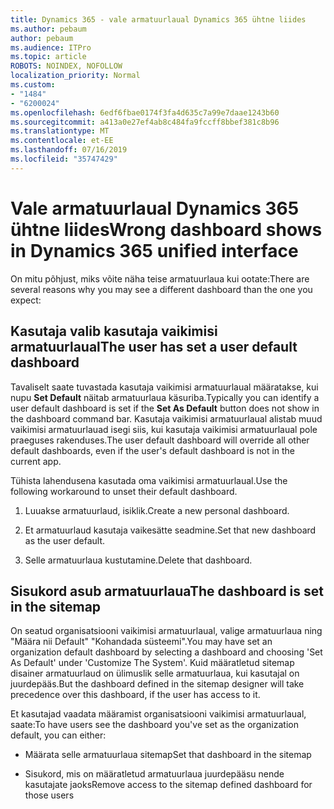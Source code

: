 ```yaml
---
title: Dynamics 365 - vale armatuurlaual Dynamics 365 ühtne liides
ms.author: pebaum
author: pebaum
ms.audience: ITPro
ms.topic: article
ROBOTS: NOINDEX, NOFOLLOW
localization_priority: Normal
ms.custom:
- "1484"
- "6200024"
ms.openlocfilehash: 6edf6fbae0174f3fa4d635c7a99e7daae1243b60
ms.sourcegitcommit: a413a0e27ef4ab8c484fa9fccff8bbef381c8b96
ms.translationtype: MT
ms.contentlocale: et-EE
ms.lasthandoff: 07/16/2019
ms.locfileid: "35747429"
---
```

# <a name="wrong-dashboard-shows-in-dynamics-365-unified-interface"></a><span data-ttu-id="2819f-102">Vale armatuurlaual Dynamics 365 ühtne liides</span><span class="sxs-lookup"><span data-stu-id="2819f-102">Wrong dashboard shows in Dynamics 365 unified interface</span></span>

<span data-ttu-id="2819f-103">On mitu põhjust, miks võite näha teise armatuurlaua kui ootate:</span><span class="sxs-lookup"><span data-stu-id="2819f-103">There are several reasons why you may see a different dashboard than the one you expect:</span></span>

## <a name="the-user-has-set-a-user-default-dashboard"></a><span data-ttu-id="2819f-104">Kasutaja valib kasutaja vaikimisi armatuurlaual</span><span class="sxs-lookup"><span data-stu-id="2819f-104">The user has set a user default dashboard</span></span> 

<span data-ttu-id="2819f-105">Tavaliselt saate tuvastada kasutaja vaikimisi armatuurlaual määratakse, kui nupu **Set Default** näitab armatuurlaua käsuriba.</span><span class="sxs-lookup"><span data-stu-id="2819f-105">Typically you can identify a user default dashboard is set if the **Set As Default** button does not show in the dashboard command bar.</span></span> <span data-ttu-id="2819f-106">Kasutaja vaikimisi armatuurlaual alistab muud vaikimisi armatuurlauad isegi siis, kui kasutaja vaikimisi armatuurlaual pole praeguses rakenduses.</span><span class="sxs-lookup"><span data-stu-id="2819f-106">The user default dashboard will override all other default dashboards, even if the user's default dashboard is not in the current app.</span></span>

<span data-ttu-id="2819f-107">Tühista lahendusena kasutada oma vaikimisi armatuurlaual.</span><span class="sxs-lookup"><span data-stu-id="2819f-107">Use the following workaround to unset their default dashboard.</span></span>

1. <span data-ttu-id="2819f-108">Luuakse armatuurlaud, isiklik.</span><span class="sxs-lookup"><span data-stu-id="2819f-108">Create a new personal dashboard.</span></span>

2. <span data-ttu-id="2819f-109">Et armatuurlaud kasutaja vaikesätte seadmine.</span><span class="sxs-lookup"><span data-stu-id="2819f-109">Set that new dashboard as the user default.</span></span>

3. <span data-ttu-id="2819f-110">Selle armatuurlaua kustutamine.</span><span class="sxs-lookup"><span data-stu-id="2819f-110">Delete that dashboard.</span></span>

## <a name="the-dashboard-is-set-in-the-sitemap"></a><span data-ttu-id="2819f-111">Sisukord asub armatuurlaua</span><span class="sxs-lookup"><span data-stu-id="2819f-111">The dashboard is set in the sitemap</span></span>

<span data-ttu-id="2819f-112">On seatud organisatsiooni vaikimisi armatuurlaual, valige armatuurlaua ning "Määra nii Default" "Kohandada süsteemi".</span><span class="sxs-lookup"><span data-stu-id="2819f-112">You may have set an organization default dashboard by selecting a dashboard and choosing 'Set As Default' under 'Customize The System'.</span></span> <span data-ttu-id="2819f-113">Kuid määratletud sitemap disainer armatuurlaud on ülimuslik selle armatuurlaua, kui kasutajal on juurdepääs.</span><span class="sxs-lookup"><span data-stu-id="2819f-113">But the dashboard defined in the sitemap designer will take precedence over this dashboard, if the user has access to it.</span></span>

<span data-ttu-id="2819f-114">Et kasutajad vaadata määramist organisatsiooni vaikimisi armatuurlaual, saate:</span><span class="sxs-lookup"><span data-stu-id="2819f-114">To have users see the dashboard you've set as the organization default, you can either:</span></span>

* <span data-ttu-id="2819f-115">Määrata selle armatuurlaua sitemap</span><span class="sxs-lookup"><span data-stu-id="2819f-115">Set that dashboard in the sitemap</span></span>

* <span data-ttu-id="2819f-116">Sisukord, mis on määratletud armatuurlaua juurdepääsu nende kasutajate jaoks</span><span class="sxs-lookup"><span data-stu-id="2819f-116">Remove access to the sitemap defined dashboard for those users</span></span>
